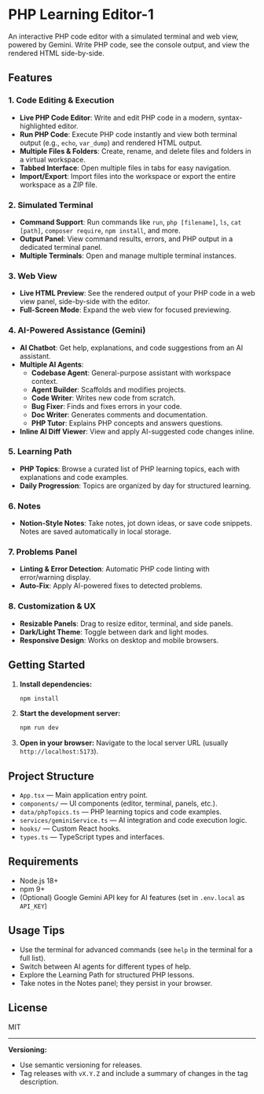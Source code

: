 # PHP Learning Editor-1

An interactive PHP code editor with a simulated terminal and web view, powered by Gemini. Write PHP code, see the console output, and view the rendered HTML side-by-side.

## Features

### 1. Code Editing & Execution
- **Live PHP Code Editor**: Write and edit PHP code in a modern, syntax-highlighted editor.
- **Run PHP Code**: Execute PHP code instantly and view both terminal output (e.g., `echo`, `var_dump`) and rendered HTML output.
- **Multiple Files & Folders**: Create, rename, and delete files and folders in a virtual workspace.
- **Tabbed Interface**: Open multiple files in tabs for easy navigation.
- **Import/Export**: Import files into the workspace or export the entire workspace as a ZIP file.

### 2. Simulated Terminal
- **Command Support**: Run commands like `run`, `php [filename]`, `ls`, `cat [path]`, `composer require`, `npm install`, and more.
- **Output Panel**: View command results, errors, and PHP output in a dedicated terminal panel.
- **Multiple Terminals**: Open and manage multiple terminal instances.

### 3. Web View
- **Live HTML Preview**: See the rendered output of your PHP code in a web view panel, side-by-side with the editor.
- **Full-Screen Mode**: Expand the web view for focused previewing.

### 4. AI-Powered Assistance (Gemini)
- **AI Chatbot**: Get help, explanations, and code suggestions from an AI assistant.
- **Multiple AI Agents**:
  - **Codebase Agent**: General-purpose assistant with workspace context.
  - **Agent Builder**: Scaffolds and modifies projects.
  - **Code Writer**: Writes new code from scratch.
  - **Bug Fixer**: Finds and fixes errors in your code.
  - **Doc Writer**: Generates comments and documentation.
  - **PHP Tutor**: Explains PHP concepts and answers questions.
- **Inline AI Diff Viewer**: View and apply AI-suggested code changes inline.

### 5. Learning Path
- **PHP Topics**: Browse a curated list of PHP learning topics, each with explanations and code examples.
- **Daily Progression**: Topics are organized by day for structured learning.

### 6. Notes
- **Notion-Style Notes**: Take notes, jot down ideas, or save code snippets. Notes are saved automatically in local storage.

### 7. Problems Panel
- **Linting & Error Detection**: Automatic PHP code linting with error/warning display.
- **Auto-Fix**: Apply AI-powered fixes to detected problems.

### 8. Customization & UX
- **Resizable Panels**: Drag to resize editor, terminal, and side panels.
- **Dark/Light Theme**: Toggle between dark and light modes.
- **Responsive Design**: Works on desktop and mobile browsers.

## Getting Started

1. **Install dependencies:**
   ```bash
   npm install
   ```
2. **Start the development server:**
   ```bash
   npm run dev
   ```
3. **Open in your browser:**
   Navigate to the local server URL (usually `http://localhost:5173`).

## Project Structure

- `App.tsx` — Main application entry point.
- `components/` — UI components (editor, terminal, panels, etc.).
- `data/phpTopics.ts` — PHP learning topics and code examples.
- `services/geminiService.ts` — AI integration and code execution logic.
- `hooks/` — Custom React hooks.
- `types.ts` — TypeScript types and interfaces.

## Requirements
- Node.js 18+
- npm 9+
- (Optional) Google Gemini API key for AI features (set in `.env.local` as `API_KEY`)

## Usage Tips
- Use the terminal for advanced commands (see `help` in the terminal for a full list).
- Switch between AI agents for different types of help.
- Explore the Learning Path for structured PHP lessons.
- Take notes in the Notes panel; they persist in your browser.

## License
MIT

---

**Versioning:**
- Use semantic versioning for releases.
- Tag releases with `vX.Y.Z` and include a summary of changes in the tag description. 
